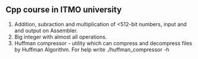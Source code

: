 ## Cpp course in ITMO university
1. Addition, subraction and multiplication of <512-bit numbers, input and and output on Assembler.
2.  Big integer with almost all operations.
3.  Huffman compressor - utility which can compress and decompress files by Huffman Algorithm. For help write ./huffman_compressor -h
